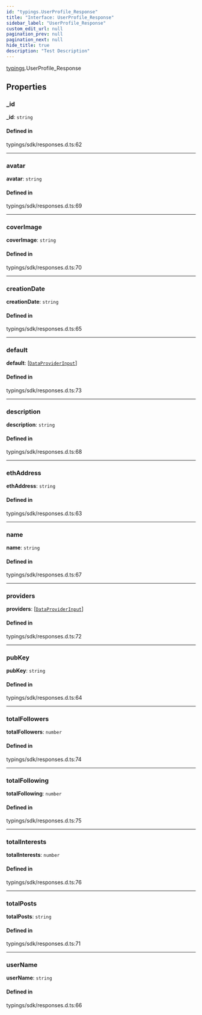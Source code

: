 ```yaml
---
id: "typings.UserProfile_Response"
title: "Interface: UserProfile_Response"
sidebar_label: "UserProfile_Response"
custom_edit_url: null
pagination_prev: null
pagination_next: null
hide_title: true
description: "Test Description"
---
```


[typings](../namespaces/typings.md).UserProfile_Response

## Properties

### \_id

 **\_id**: `string`

#### Defined in

typings/sdk/responses.d.ts:62

___

### avatar

 **avatar**: `string`

#### Defined in

typings/sdk/responses.d.ts:69

___

### coverImage

 **coverImage**: `string`

#### Defined in

typings/sdk/responses.d.ts:70

___

### creationDate

 **creationDate**: `string`

#### Defined in

typings/sdk/responses.d.ts:65

___

### default

 **default**: [[`DataProviderInput`](typings.DataProviderInput.md)]

#### Defined in

typings/sdk/responses.d.ts:73

___

### description

 **description**: `string`

#### Defined in

typings/sdk/responses.d.ts:68

___

### ethAddress

 **ethAddress**: `string`

#### Defined in

typings/sdk/responses.d.ts:63

___

### name

 **name**: `string`

#### Defined in

typings/sdk/responses.d.ts:67

___

### providers

 **providers**: [[`DataProviderInput`](typings.DataProviderInput.md)]

#### Defined in

typings/sdk/responses.d.ts:72

___

### pubKey

 **pubKey**: `string`

#### Defined in

typings/sdk/responses.d.ts:64

___

### totalFollowers

 **totalFollowers**: `number`

#### Defined in

typings/sdk/responses.d.ts:74

___

### totalFollowing

 **totalFollowing**: `number`

#### Defined in

typings/sdk/responses.d.ts:75

___

### totalInterests

 **totalInterests**: `number`

#### Defined in

typings/sdk/responses.d.ts:76

___

### totalPosts

 **totalPosts**: `string`

#### Defined in

typings/sdk/responses.d.ts:71

___

### userName

 **userName**: `string`

#### Defined in

typings/sdk/responses.d.ts:66
